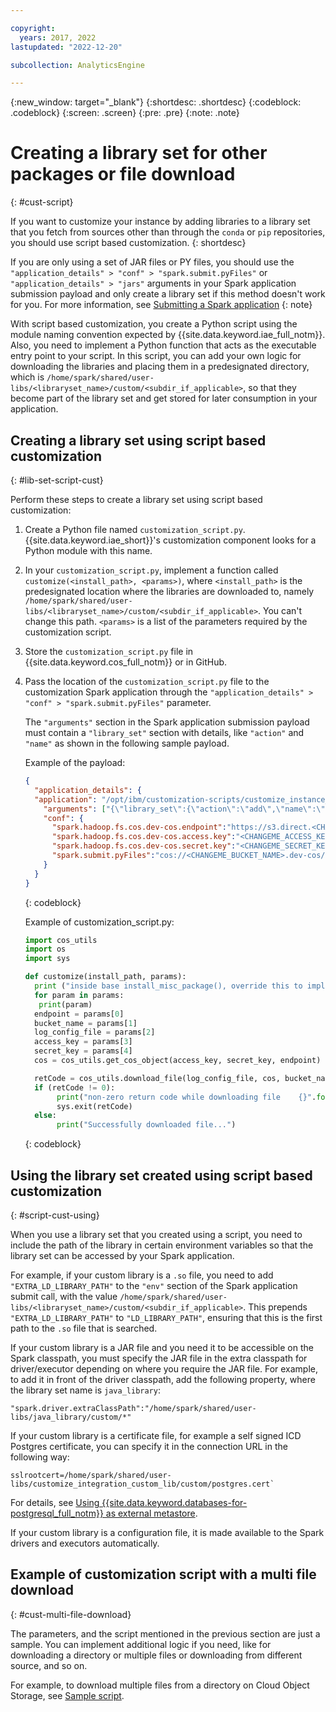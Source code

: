 ```yaml
---

copyright:
  years: 2017, 2022
lastupdated: "2022-12-20"

subcollection: AnalyticsEngine

---
```



{:new_window: target="_blank"}
{:shortdesc: .shortdesc}
{:codeblock: .codeblock}
{:screen: .screen}
{:pre: .pre}
{:note: .note}

# Creating a library set for other packages or file download
{: #cust-script}

If you want to customize your instance by adding libraries to a library set that you fetch from sources other than through the `conda` or `pip` repositories, you should use script based customization.
{: shortdesc}

If you are only using a set of JAR files or PY files, you should use the `"application_details" > "conf" > "spark.submit.pyFiles"` or `"application_details" > "jars"` arguments in your Spark application submission payload and only create a library set if this method doesn't work for you.
For more information, see [Submitting a Spark application](https://cloud.ibm.com/docs/AnalyticsEngine?topic=AnalyticsEngine-spark-app-rest-api#spark-submit-app)
{: note}

With script based customization, you create a Python script using the module naming convention expected by {{site.data.keyword.iae_full_notm}}. Also, you need to implement a Python function that acts as the executable entry point to your script. In this script, you can add your own logic for downloading the libraries and placing them in a predesignated directory, which is `/home/spark/shared/user-libs/<libraryset_name>/custom/<subdir_if_applicable>`, so that they become part of the library set and get stored for later consumption in your application.

## Creating a library set using script based customization
{: #lib-set-script-cust}

Perform these steps to create a library set using script based customization:
1. Create a Python file named `customization_script.py`. {{site.data.keyword.iae_short}}'s customization component looks for a Python module with this name.
1. In your `customization_script.py`, implement a function called `customize(<install_path>, <params>)`, where `<install_path>` is the predesignated location where the libraries are downloaded to, namely `/home/spark/shared/user-libs/<libraryset_name>/custom/<subdir_if_applicable>`. You can't change this path. `<params>` is a list of the parameters required by the customization script.
1. Store the `customization_script.py` file in {{site.data.keyword.cos_full_notm}} or in GitHub.
1. Pass the location of the `customization_script.py` file to the customization Spark application through the `"application_details" > "conf" > "spark.submit.pyFiles"` parameter.

    The `"arguments"` section in the Spark application submission payload must contain a `"library_set"` section with details, like `"action"` and `"name"` as shown in the following sample payload.

    Example of the payload:
    ```json
    {
      "application_details": {
      "application": "/opt/ibm/customization-scripts/customize_instance_app.py",
        "arguments": ["{\"library_set\":{\"action\":\"add\",\"name\":\"customize_integration_custom_lib\",\"script\":{\"source\":\"py_files\",\"params\":[\"https://s3.direct.<CHANGEME_REGION>.cloud-object-storage.appdomain.cloud\",\"<CHANGEME_BUCKET_NAME>\",\"libcalc.so\",\"<CHANGEME_ACCESS_KEY>\",\"<CHANGEME_SECRET_KEY>\"]}}}"],
        "conf": {
          "spark.hadoop.fs.cos.dev-cos.endpoint":"https://s3.direct.<CHANGEME_REGION>.cloud-object-storage.appdomain.cloud",
          "spark.hadoop.fs.cos.dev-cos.access.key":"<CHANGEME_ACCESS_KEY>",
          "spark.hadoop.fs.cos.dev-cos.secret.key":"<CHANGEME_SECRET_KEY>",
          "spark.submit.pyFiles":"cos://<CHANGEME_BUCKET_NAME>.dev-cos/customization_script.py"
        }
      }
    }
    ```
    {: codeblock}

    Example of customization_script.py:
    ```python
    import cos_utils
    import os
    import sys

    def customize(install_path, params):
      print ("inside base install_misc_package(), override this to implement your own implementation.")
      for param in params:
       print(param)
      endpoint = params[0]
      bucket_name = params[1]
      log_config_file = params[2]
      access_key = params[3]
      secret_key = params[4]
      cos = cos_utils.get_cos_object(access_key, secret_key, endpoint)

      retCode = cos_utils.download_file(log_config_file, cos, bucket_name, "{}/{}".format(install_path, log_config_file))
      if (retCode != 0):
           print("non-zero return code while downloading file    {}".format(str(retCode)))
           sys.exit(retCode)
      else:
           print("Successfully downloaded file...")
    ```
    {: codeblock}

## Using the library set created using script based customization
{: #script-cust-using}

When you use a library set that you created using a script, you need to include the path of the library in certain environment variables so that the library set can be accessed by your Spark application.

For example, if your custom library is a `.so` file, you need to add `"EXTRA_LD_LIBRARY_PATH"` to the `"env"` section of the Spark application submit call, with the value `/home/spark/shared/user-libs/<libraryset_name>/custom/<subdir_if_applicable>`. This prepends `"EXTRA_LD_LIBRARY_PATH"` to `"LD_LIBRARY_PATH"`, ensuring that this is the first path to the `.so` file that is searched.


If your custom library is a JAR file and you need it to be accessible on the Spark classpath, you must specify the JAR file in the extra classpath for driver/executor depending on where you require the JAR file. For example, to add it in front of the driver classpath, add the following property, where the library set name is `java_library`:

```
"spark.driver.extraClassPath":"/home/spark/shared/user-libs/java_library/custom/*"
```

If your custom library is a certificate file, for example a self signed ICD Postgres certificate, you can specify it in the connection URL in the following way:
```
sslrootcert=/home/spark/shared/user-libs/customize_integration_custom_lib/custom/postgres.cert`
```

For details, see [Using {{site.data.keyword.databases-for-postgresql_full_notm}} as external metastore](/docs/AnalyticsEngine?topic=AnalyticsEngine-postgresql-external-metastore).


If your custom library is a configuration file, it is made available to the Spark drivers and executors automatically.

## Example of customization script with a multi file download
{: #cust-multi-file-download}

The parameters, and the script mentioned in the previous section are just a sample. You can implement additional logic if you need, like for downloading a directory or multiple files or downloading from different source, and so on.

For example, to download multiple files from a directory on Cloud Object Storage, see [Sample script](https://github.com/IBM-Cloud/IBM-Analytics-Engine/tree/master/ae-serverless/customization/multi-file-libraryset-example).
